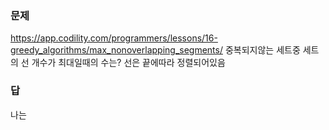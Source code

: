 ### 문제
https://app.codility.com/programmers/lessons/16-greedy_algorithms/max_nonoverlapping_segments/
중복되지않는 세트중 세트의 선 개수가 최대일때의 수는?
선은 끝에따라 정렬되어있음

### 답
나는 